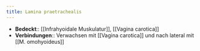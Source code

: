 ```yaml
---
title: Lamina praetrachealis
---
```

- **Bedeckt**:: [[Infrahyoidale Muskulatur]], [[Vagina carotica]]
- **Verbindungen**:: Verwachsen mit [[Vagina carotica]] und nach lateral mit [[M. omohyoideus]]